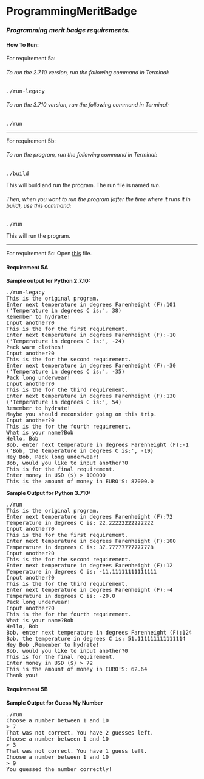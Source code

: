 # ProgrammingMeritBadge
### _Programming merit badge requirements._

#### How To Run:
For requirement 5a:


###### To run the 2.7.10 version, run the following command in Terminal:
<pre>./run-legacy</pre>
###### To run the 3.710 version, run the following command in Terminal:
<pre>./run</pre>


<hr />


For requirement 5b:

###### To run the program, run the following command in Terminal:
<pre>./build</pre>
This will build and run the program. The run file is named _run_.
###### Then, when you want to run the program (after the time where it runs it in _build_), use this command:
<pre>./run</pre>
This will run the program.

<hr />

For requirement 5c:
Open [this](/Web/index.html) file.

#### Requirement 5A
__Sample output for Python 2.7.10:__

<pre>
./run-legacy
This is the original program.
Enter next temperature in degrees Farenheight (F):101
('Temperature in degrees C is:', 38)
Remember to hydrate!
Input another?0
This is the for the first requirement.
Enter next temperature in degrees Farenheight (F):-10
('Temperature in degrees C is:', -24)
Pack warm clothes!
Input another?0
This is the for the second requirement.
Enter next temperature in degrees Farenheight (F):-30
('Temperature in degrees C is:', -35)
Pack long underwear!
Input another?0
This is the for the third requirement.
Enter next temperature in degrees Farenheight (F):130
('Temperature in degrees C is:', 54)
Remember to hydrate!
Maybe you should reconsider going on this trip.
Input another?0
This is the for the fourth requirement.
What is your name?Bob
Hello, Bob
Bob, enter next temperature in degrees Farenheight (F):-1
('Bob, the temperature in degrees C is:', -19)
Hey Bob, Pack long underwear!
Bob, would you like to input another?0
This is for the final requirement.
Enter money in USD ($) > 100000
This is the amount of money in EURO'S: 87000.0
</pre>

__Sample Output for Python 3.710:__
<pre>
./run
This is the original program.
Enter next temperature in degrees Farenheight (F):72
Temperature in degrees C is: 22.22222222222222
Input another?0
This is the for the first requirement.
Enter next temperature in degrees Farenheight (F):100
Temperature in degrees C is: 37.77777777777778
Input another?0
This is the for the second requirement.
Enter next temperature in degrees Farenheight (F):12  
Temperature in degrees C is: -11.11111111111111
Input another?0
This is the for the third requirement.
Enter next temperature in degrees Farenheight (F):-4
Temperature in degrees C is: -20.0
Pack long underwear!
Input another?0
This is the for the fourth requirement.
What is your name?Bob
Hello, Bob
Bob, enter next temperature in degrees Farenheight (F):124   
Bob, the temperature in degrees C is: 51.111111111111114
Hey Bob ,Remember to hydrate!
Bob, would you like to input another?0
This is for the final requirement.
Enter money in USD ($) > 72                               
This is the amount of money in EURO'S: 62.64
Thank you!
</pre>

#### Requirement 5B
__Sample Output for Guess My Number__
<pre>
./run
Choose a number between 1 and 10
&gt; 7
That was not correct. You have 2 guesses left.
Choose a number between 1 and 10
&gt; 3
That was not correct. You have 1 guess left.
Choose a number between 1 and 10
&gt; 9
You guessed the number correctly!
</pre>
